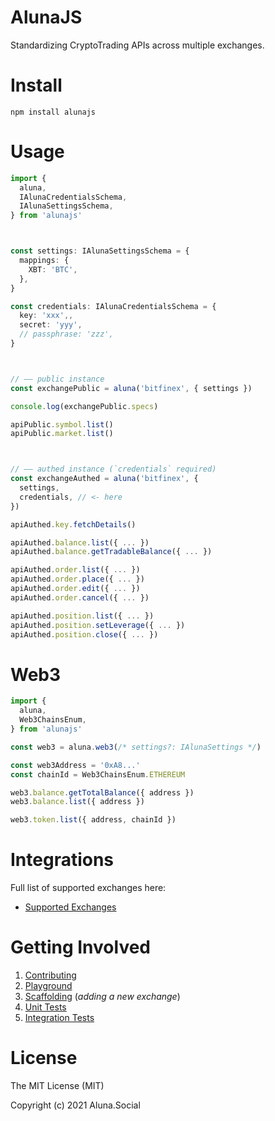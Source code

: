 # AlunaJS

Standardizing CryptoTrading APIs across multiple exchanges.

# Install

```
npm install alunajs
```

# Usage

```ts
import {
  aluna,
  IAlunaCredentialsSchema,
  IAlunaSettingsSchema,
} from 'alunajs'



const settings: IAlunaSettingsSchema = {
  mappings: {
    XBT: 'BTC',
  },
}

const credentials: IAlunaCredentialsSchema = {
  key: 'xxx',,
  secret: 'yyy',
  // passphrase: 'zzz',
}



// —— public instance
const exchangePublic = aluna('bitfinex', { settings })

console.log(exchangePublic.specs)

apiPublic.symbol.list()
apiPublic.market.list()



// —— authed instance (`credentials` required)
const exchangeAuthed = aluna('bitfinex', {
  settings,
  credentials, // <- here
})

apiAuthed.key.fetchDetails()

apiAuthed.balance.list({ ... })
apiAuthed.balance.getTradableBalance({ ... })

apiAuthed.order.list({ ... })
apiAuthed.order.place({ ... })
apiAuthed.order.edit({ ... })
apiAuthed.order.cancel({ ... })

apiAuthed.position.list({ ... })
apiAuthed.position.setLeverage({ ... })
apiAuthed.position.close({ ... })

```

# Web3

```ts
import {
  aluna,
  Web3ChainsEnum,
} from 'alunajs'

const web3 = aluna.web3(/* settings?: IAlunaSettings */)

const web3Address = '0xA8...'
const chainId = Web3ChainsEnum.ETHEREUM

web3.balance.getTotalBalance({ address })
web3.balance.list({ address })

web3.token.list({ address, chainId })
```


# Integrations

Full list of supported exchanges here:
 - [Supported Exchanges](docs/exchanges-table.md)


# Getting Involved

 1. [Contributing](docs/contributing.md)
 1. [Playground](.playground)
 1. [Scaffolding](.scaffolding) (_adding a new exchange_)
 1. [Unit Tests](test)
 1. [Integration Tests](test/e2e)


# License

The MIT License (MIT)

Copyright (c) 2021 Aluna.Social
